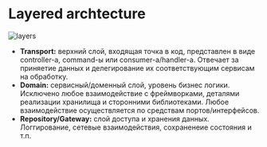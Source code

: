 # Layered archtecture

![layers](https://user-images.githubusercontent.com/50691459/228539843-143b5d70-33f5-4e2a-aa0c-36eda53251bd.jpg)

 - **Transport:** верхний слой, входящая точка в код, представлен в виде controller-a, command-ы или consumer-а/handler-а. Отвечает за приняетие данных и делегирование их соответствующим сервисам на обработку. 
 - **Domain:** сервисный/доменный слой, уровень бизнес логики. Исключено любое взаимодействие с фреймворками, деталями реализации хранилища и сторонними библиотеками. Любое взаимодействие осуществляется по средствам портов/интерфейсов.
 - **Repository/Gateway:** слой доступа и хранения данных. Логгирование, сетевые взаимодействия, сохраненеие состояния и т.п.

